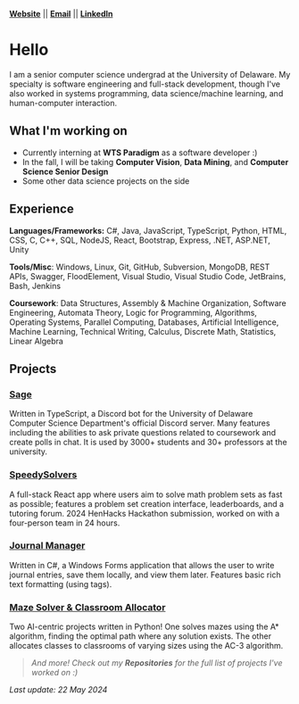 [**Website**](https://sbrugel.github.io/) || [**Email**](mailto:sbrugel@udel.edu) || [**LinkedIn**](https://www.linkedin.com/in/sbrugel/)

# Hello
I am a senior computer science undergrad at the University of Delaware. My specialty is software engineering and full-stack development, though I've also worked in systems programming, data science/machine learning, and human-computer interaction.

## What I'm working on
- Currently interning at **WTS Paradigm** as a software developer :)
- In the fall, I will be taking **Computer Vision**, **Data Mining**, and **Computer Science Senior Design**
- Some other data science projects on the side

## Experience
**Languages/Frameworks:** C#, Java, JavaScript, TypeScript, Python, HTML, CSS, C, C++, SQL, NodeJS, React, Bootstrap, Express, .NET, ASP.NET, Unity

**Tools/Misc**: Windows, Linux, Git, GitHub, Subversion, MongoDB, REST APIs, Swagger, FloodElement, Visual Studio, Visual Studio Code, JetBrains, Bash, Jenkins

**Coursework**: Data Structures, Assembly & Machine Organization, Software Engineering, Automata Theory, Logic for Programming, Algorithms, Operating Systems, Parallel Computing, Databases, Artificial Intelligence, Machine Learning, Technical Writing, Calculus, Discrete Math, Statistics, Linear Algebra

## Projects
### [Sage](https://github.com/ud-cis-discord/SageV2)
Written in TypeScript, a Discord bot for the University of Delaware Computer Science Department's official Discord server. Many features including the abilities to ask private questions related to coursework and create polls in chat. It is used by 3000+ students and 30+ professors at the university.

### [SpeedySolvers](https://github.com/sbrugel/SpeedySolvers)
A full-stack React app where users aim to solve math problem sets as fast as possible; features a problem set creation interface, leaderboards, and a tutoring forum. 2024 HenHacks Hackathon submission, worked on with a four-person team in 24 hours.

### [Journal Manager](https://github.com/sbrugel/Journal-Manager)
Written in C#, a Windows Forms application that allows the user to write journal entries, save them locally, and view them later. Features basic rich text formatting (using tags).

### [Maze Solver & Classroom Allocator](https://github.com/sbrugel/python-ai-stuff)
Two AI-centric projects written in Python! One solves mazes using the A* algorithm, finding the optimal path where any solution exists. The other allocates classes to classrooms of varying sizes using the AC-3 algorithm.

> *And more! Check out my **Repositories** for the full list of projects I've worked on :)*

*Last update: 22 May 2024*
